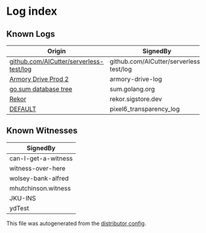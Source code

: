 # Log index

## Known Logs
| Origin | SignedBy |
|--------|----------|
| [github.com/AlCutter/serverless-test/log](./48e2ecbc0474292d790906a13023a76a93e0f3706f86f9f939bd91b7dcfde4a6) | github.com/AlCutter/serverless-test/log | 
| [Armory Drive Prod 2](./50dfc1866b26a18b65834743645f90737c331bc5e99b44100e5ca555c17821e3) | armory-drive-log | 
| [go.sum database tree](./3e9617dce5730053cb82f0481b9d289cd3c384a9219ef5509c91aa60d214794e) | sum.golang.org | 
| [Rekor](./e09045bedf247c449acf3fe26375fb5a1b81110546e797d520cb1133f27fbd1a) | rekor.sigstore.dev | 
| [DEFAULT](./542f1d5cf18cac38a8921be403c6b620eae2c06d5f0d15a050cfe98e8202d02d) | pixel6_transparency_log | 
 

## Known Witnesses

| SignedBy |
|----------|
| can-I-get-a-witness | 
| witness-over-here | 
| wolsey-bank-alfred | 
| mhutchinson.witness | 
| JKU-INS | 
| ydTest | 



This file was autogenerated from the [distributor config](/config.yaml).
